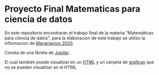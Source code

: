 # Proyecto Final Matematicas para ciencia de datos

En este repositorio encontraran el trabajo final de la materia "Matemáticas para ciencia de datos", para la elaboracion de este trabajo se utilizo la informacion de [Marginacion 2020](https://github.com/DanielV08/Proyecto-Final-Matematicas-para-ciencia-de-datos/blob/main/MARGINACION_AGEBS_2020.xls).


Consta de una libreta de [Jupiter](https://github.com/DanielV08/Proyecto-Final-Matematicas-para-ciencia-de-datos/blob/main/ProyectoFinalAlgebraLineal_DanielVazquez.ipynb).

El cual tambien puede visualizar en un [HTML](https://github.com/DanielV08/Proyecto-Final-Matematicas-para-ciencia-de-datos/blob/main/ProyectoFinalAlgebraLineal_DanielVazquez.html) y un carpeta de [graficas](https://github.com/DanielV08/Proyecto-Final-Matematicas-para-ciencia-de-datos/tree/main/Graficas) que no se pueden visualizar en el HTML.

